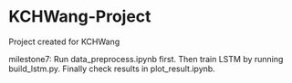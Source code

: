 # KCHWang-Project
Project created for KCHWang

milestone7: 
Run data_preprocess.ipynb first. 
Then train LSTM by running build_lstm.py. 
Finally check results in plot_result.ipynb.
